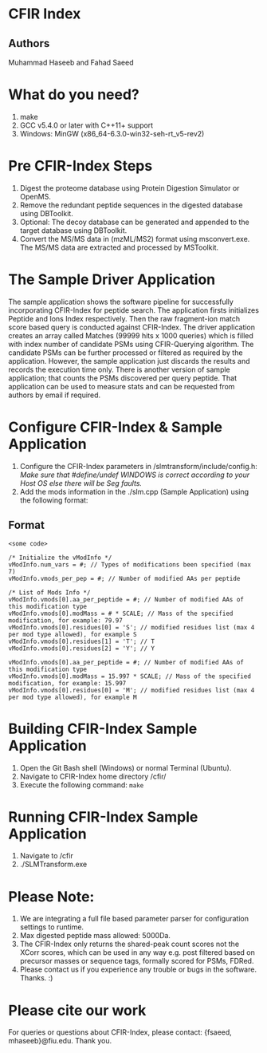 # CFIR Index

## Authors
Muhammad Haseeb and Fahad Saeed

# What do you need?
1. make
2. GCC v5.4.0 or later with C++11+ support
2. Windows: MinGW (x86_64-6.3.0-win32-seh-rt_v5-rev2)

# Pre CFIR-Index Steps
1. Digest the proteome database using Protein Digestion Simulator or OpenMS.
2. Remove the redundant peptide sequences in the digested database using DBToolkit.
3. Optional: The decoy database can be generated and appended to the target database using DBToolkit.
4. Convert the MS/MS data in (mzML/MS2) format using msconvert.exe. The MS/MS data are extracted and processed by MSToolkit.

# The Sample Driver Application
The sample application shows the software pipeline for successfully incorporating CFIR-Index for peptide search. The application firsts initializes Peptide and Ions Index respectively. Then the raw fragment-ion match score based query is conducted against CFIR-Index. The driver application creates an array called Matches (99999 hits x 1000 queries) which is filled with index number of candidate PSMs using CFIR-Querying algorithm. The candidate PSMs can be further processed or filtered as required by the application. However, the sample application just discards the results and records the execution time only. There is another version of sample application; that counts the PSMs discovered per query peptide. That application can be used to measure stats and can be requested from authors by email if required. 

# Configure CFIR-Index & Sample Application
1. Configure the CFIR-Index parameters in /slmtransform/include/config.h: 
*Make sure that #define/undef WINDOWS is correct according to your Host OS else there will be Seg faults.*
2. Add the mods information in the ./slm.cpp (Sample Application) using the following format:

## Format
    <some code> 
    
    /* Initialize the vModInfo */
    vModInfo.num_vars = #; // Types of modifications been specified (max 7)
    vModInfo.vmods_per_pep = #; // Number of modified AAs per peptide
    
    /* List of Mods Info */
    vModInfo.vmods[0].aa_per_peptide = #; // Number of modified AAs of this modification type
    vModInfo.vmods[0].modMass = # * SCALE; // Mass of the specified modification, for example: 79.97
    vModInfo.vmods[0].residues[0] = 'S'; // modified residues list (max 4 per mod type allowed), for example S
    vModInfo.vmods[0].residues[1] = 'T'; // T
    vModInfo.vmods[0].residues[2] = 'Y'; // Y
    
    vModInfo.vmods[0].aa_per_peptide = #; // Number of modified AAs of this modification type
    vModInfo.vmods[0].modMass = 15.997 * SCALE; // Mass of the specified modification, for example: 15.997
    vModInfo.vmods[0].residues[0] = 'M'; // modified residues list (max 4 per mod type allowed), for example M

# Building CFIR-Index Sample Application
1. Open the Git Bash shell (Windows) or normal Terminal (Ubuntu).
1. Navigate to CFIR-Index home directory /cfir/
2. Execute the following command: `make`

# Running CFIR-Index Sample Application
1. Navigate to /cfir
2. ./SLMTransform.exe

# Please Note:
1. We are integrating a full file based parameter parser for configuration settings to runtime.
2. Max digested peptide mass allowed: 5000Da.
3. The CFIR-Index only returns the shared-peak count scores not the XCorr scores, which can be used in any way e.g. post filtered based on precursor masses or sequence tags, formally scored for PSMs, FDRed.
4. Please contact us if you experience any trouble or bugs in the software. Thanks. :)

# Please cite our work
For queries or questions about CFIR-Index, please contact: {fsaeed, mhaseeb}@fiu.edu. Thank you.
